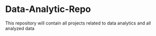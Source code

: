 # Data-Analytic-Repo
This repository will contain all projects related to data analytics and all analyzed data

